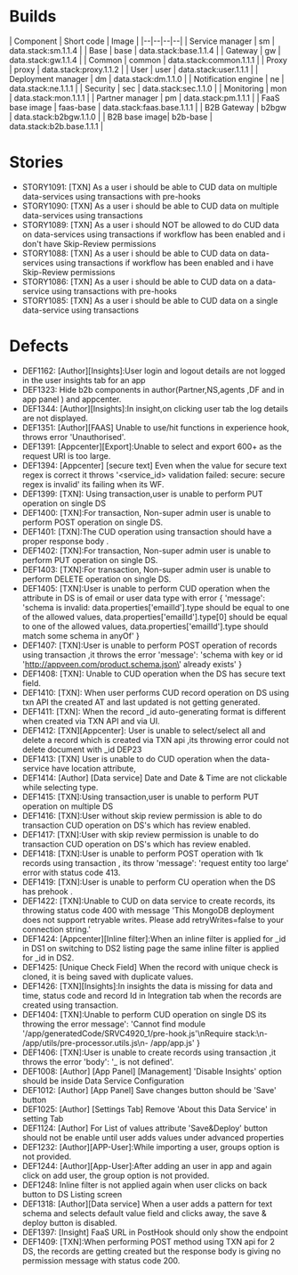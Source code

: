 # Builds

| Component | Short code | Image |
|--|--|--|--|
| Service manager | sm | data.stack:sm.1.1.4 |
| Base | base | data.stack:base.1.1.4 |
| Gateway | gw | data.stack:gw.1.1.4 |
| Common | common | data.stack:common.1.1.1 |
| Proxy | proxy | data.stack:proxy.1.1.2 |
| User | user | data.stack:user.1.1.1 |
| Deployment manager | dm | data.stack:dm.1.1.0 |
| Notification engine | ne | data.stack:ne.1.1.1 |
| Security | sec | data.stack:sec.1.1.0 |
| Monitoring | mon | data.stack:mon.1.1.1 |
| Partner manager | pm | data.stack:pm.1.1.1 |
| FaaS base image | faas-base | data.stack:faas.base.1.1.1 |
| B2B Gateway | b2bgw | data.stack:b2bgw.1.1.0 |
| B2B base image| b2b-base | data.stack:b2b.base.1.1.1 |

# Stories
* STORY1091: \[TXN\] As a user i should be able to CUD data on multiple data-services using transactions with pre-hooks
* STORY1090: \[TXN\] As a user i should be able to CUD data on multiple data-services using transactions
* STORY1089: \[TXN\] As a user i should NOT be allowed to do CUD data on data-services using transactions if workflow has been enabled and i don't have Skip-Review permissions
* STORY1088: \[TXN\] As a user i should be able to CUD data on data-services using transactions if workflow has been enabled and i have Skip-Review permissions
* STORY1086: \[TXN\] As a user i should be able to CUD data on a data-service using transactions with pre-hooks
* STORY1085: \[TXN\] As a user i should be able to CUD data on a single data-service using transactions

# Defects
* DEF1162: \[Author\]\[Insights\]:User login and logout details are not logged in the user insights tab for an app
* DEF1323: Hide b2b components in author(Partner,NS,agents ,DF and in app panel ) and appcenter.
* DEF1344: \[Author\]\[Insights\]:In insight,on clicking user tab the log details are not displayed.
* DEF1351: \[Author\]\[FAAS\] Unable to use/hit functions in experience hook, throws error 'Unauthorised'.
* DEF1391: \[Appcenter\]\[Export\]:Unable to select and export 600+  as the request URI is too large.
* DEF1394: \[Appcenter\] \[secure text\] Even when the value for secure text regex is correct it throws '<service_id> validation failed: secure: secure regex is invalid' its failing when its WF.
* DEF1399: \[TXN\]: Using transaction,user is unable to perform PUT operation on single DS
* DEF1400: \[TXN\]:For transaction, Non-super admin user is unable to perform POST operation on single DS.
* DEF1401: \[TXN\]:The CUD operation using transaction should have a proper response body .
* DEF1402: \[TXN\]:For transaction, Non-super admin user is unable to perform PUT operation on single DS.
* DEF1403: \[TXN\]:For transaction, Non-super admin user is unable to perform DELETE operation on single DS.
* DEF1405: \[TXN\]:User is unable to perform CUD operation when the attribute in DS is of email or user data type with error {     'message': 'schema is invalid: data.properties\['emailId'\].type should be equal to one of the allowed values, data.properties\['emailId'\].type\[0\] should be equal to one of the allowed values, data.properties\['emailId'\].type should match some schema in anyOf' }
* DEF1407: \[TXN\]:User is unable to perform  POST operation of  records using transaction ,it throws the error 'message': 'schema with key or id \'http://appveen.com/product.schema.json\' already exists' }
* DEF1408: \[TXN\]: Unable to CUD operation when the DS has secure text field.
* DEF1410: \[TXN\]: When user performs CUD record operation on DS  using txn API the created AT and last updated is not getting generated.
* DEF1411: \[TXN\]: When the record _id auto-generating format is different when created via TXN API and via UI. 
* DEF1412: \[TXN\]\[Appcenter\]: User is unable to select/select all and delete a record which is created via TXN api ,its throwing error could not delete document with _id DEP23
* DEF1413: \[TXN\] User is  unable to do CUD operation when the  data-service  have location attribute,
* DEF1414: \[Author\] \[Data service\] Date and Date & Time are not clickable while selecting type.
* DEF1415: \[TXN\]:Using transaction,user is unable to perform PUT operation on multiple DS
* DEF1416: \[TXN\]:User without skip review permission is able to do transaction CUD operation on DS's which has review enabled.
* DEF1417: \[TXN\]:User with skip review permission is unable to do transaction CUD operation on DS's which has review enabled.
* DEF1418: \[TXN\]:User is unable to perform POST operation with 1k records using transaction , its throw  'message': 'request entity too large' error with status code 413.
* DEF1419: \[TXN\]:User is unable to perform CU operation when the  DS has prehook .
* DEF1422: \[TXN\]:Unable to CUD on data service to create records, its throwing status code 400 with message 'This MongoDB deployment does not support retryable writes. Please add retryWrites=false to your connection string.'
* DEF1424: \[Appcenter\]\[Inline filter\]:When an inline filter is applied for _id in DS1  on switching to DS2 listing page the same inline filter is applied for _id in DS2.
* DEF1425: \[Unique Check Field\] When the record with unique check is cloned, it is being saved with duplicate values.
* DEF1426: \[TXN\]\[Insights\]:In insights the data is missing for data and time, status code and record Id in Integration tab when the records  are created using transaction.
* DEF1404: \[TXN\]:Unable to perform CUD operation on single DS its throwing the error  message': 'Cannot find module '/app/generatedCode/SRVC4920_1/pre-hook.js'\nRequire stack:\n- /app/utils/pre-processor.utils.js\n- /app/app.js' }
* DEF1406: \[TXN\]:User is unable to create records using transaction ,it throws the error 'body': '_ is not defined'.
* DEF1008: \[Author\] \[App Panel\] \[Management\] 'Disable Insights' option should be inside Data Service Configuration
* DEF1012: \[Author\] \[App Panel\] Save changes button should be 'Save' button
* DEF1025: \[Author\] \[Settings Tab\] Remove 'About this Data Service' in setting Tab
* DEF1124: \[Author\] For List of values attribute 'Save&Deploy' button should not be enable  until user adds values under advanced properties
* DEF1232: \[Author\]\[APP-User\]:While importing a user, groups option is not provided.
* DEF1244: \[Author\]\[App-User\]:After adding an user in app and again click on  add user, the group  option is not provided.
* DEF1248: Inline filter is not applied again when user clicks on back button to DS Listing screen
* DEF1318: \[Author\]\[Data service\] When a user adds a pattern for text schema and selects default value field and clicks away, the save & deploy button is disabled.
* DEF1397: \[Insight\] FaaS URL in PostHook should only show the endpoint
* DEF1409: \[TXN\]:When performing POST method using TXN api for 2 DS, the records are getting created but the response body is giving no permission message with status code 200.